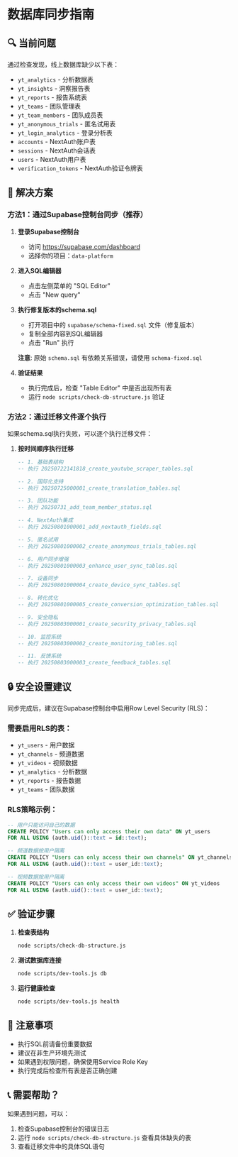 # 数据库同步指南

## 🔍 当前问题

通过检查发现，线上数据库缺少以下表：
- `yt_analytics` - 分析数据表
- `yt_insights` - 洞察报告表  
- `yt_reports` - 报告系统表
- `yt_teams` - 团队管理表
- `yt_team_members` - 团队成员表
- `yt_anonymous_trials` - 匿名试用表
- `yt_login_analytics` - 登录分析表
- `accounts` - NextAuth账户表
- `sessions` - NextAuth会话表
- `users` - NextAuth用户表
- `verification_tokens` - NextAuth验证令牌表

## 🔧 解决方案

### 方法1：通过Supabase控制台同步（推荐）

1. **登录Supabase控制台**
   - 访问 https://supabase.com/dashboard
   - 选择你的项目：`data-platform`

2. **进入SQL编辑器**
   - 点击左侧菜单的 "SQL Editor"
   - 点击 "New query"

3. **执行修复版本的schema.sql**
   - 打开项目中的 `supabase/schema-fixed.sql` 文件（修复版本）
   - 复制全部内容到SQL编辑器
   - 点击 "Run" 执行
   
   **注意**: 原始 `schema.sql` 有依赖关系错误，请使用 `schema-fixed.sql`

4. **验证结果**
   - 执行完成后，检查 "Table Editor" 中是否出现所有表
   - 运行 `node scripts/check-db-structure.js` 验证

### 方法2：通过迁移文件逐个执行

如果schema.sql执行失败，可以逐个执行迁移文件：

1. **按时间顺序执行迁移**
   ```sql
   -- 1. 基础表结构
   -- 执行 20250722141818_create_youtube_scraper_tables.sql
   
   -- 2. 国际化支持
   -- 执行 20250725000001_create_translation_tables.sql
   
   -- 3. 团队功能
   -- 执行 20250731_add_team_member_status.sql
   
   -- 4. NextAuth集成
   -- 执行 20250801000001_add_nextauth_fields.sql
   
   -- 5. 匿名试用
   -- 执行 20250801000002_create_anonymous_trials_tables.sql
   
   -- 6. 用户同步增强
   -- 执行 20250801000003_enhance_user_sync_tables.sql
   
   -- 7. 设备同步
   -- 执行 20250801000004_create_device_sync_tables.sql
   
   -- 8. 转化优化
   -- 执行 20250801000005_create_conversion_optimization_tables.sql
   
   -- 9. 安全隐私
   -- 执行 20250803000001_create_security_privacy_tables.sql
   
   -- 10. 监控系统
   -- 执行 20250803000002_create_monitoring_tables.sql
   
   -- 11. 反馈系统
   -- 执行 20250803000003_create_feedback_tables.sql
   ```

## 🔒 安全设置建议

同步完成后，建议在Supabase控制台中启用Row Level Security (RLS)：

### 需要启用RLS的表：
- `yt_users` - 用户数据
- `yt_channels` - 频道数据
- `yt_videos` - 视频数据
- `yt_analytics` - 分析数据
- `yt_reports` - 报告数据
- `yt_teams` - 团队数据

### RLS策略示例：
```sql
-- 用户只能访问自己的数据
CREATE POLICY "Users can only access their own data" ON yt_users
FOR ALL USING (auth.uid()::text = id::text);

-- 频道数据按用户隔离
CREATE POLICY "Users can only access their own channels" ON yt_channels
FOR ALL USING (auth.uid()::text = user_id::text);

-- 视频数据按用户隔离
CREATE POLICY "Users can only access their own videos" ON yt_videos
FOR ALL USING (auth.uid()::text = user_id::text);
```

## ✅ 验证步骤

1. **检查表结构**
   ```bash
   node scripts/check-db-structure.js
   ```

2. **测试数据库连接**
   ```bash
   node scripts/dev-tools.js db
   ```

3. **运行健康检查**
   ```bash
   node scripts/dev-tools.js health
   ```

## 🚨 注意事项

- 执行SQL前请备份重要数据
- 建议在非生产环境先测试
- 如果遇到权限问题，确保使用Service Role Key
- 执行完成后检查所有表是否正确创建

## 📞 需要帮助？

如果遇到问题，可以：
1. 检查Supabase控制台的错误日志
2. 运行 `node scripts/check-db-structure.js` 查看具体缺失的表
3. 查看迁移文件中的具体SQL语句 